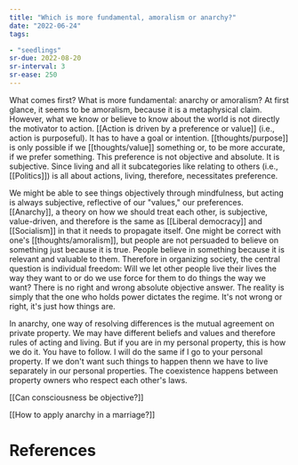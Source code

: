 ```yaml
---
title: "Which is more fundamental, amoralism or anarchy?"
date: "2022-06-24"
tags:

- "seedlings"
sr-due: 2022-08-20
sr-interval: 3
sr-ease: 250
---
```


What comes first? What is more fundamental: anarchy or amoralism? At first glance, it seems to be amoralism, because it is a metaphysical claim. However, what we know or believe to know about the world is not directly the motivator to action. [[Action is driven by a preference or value]] (i.e., action is purposeful). It has to have a goal or intention. [[thoughts/purpose]] is only possible if we [[thoughts/value]] something or, to be more accurate, if we prefer something. This preference is not objective and absolute. It is subjective. Since living and all it subcategories like relating to others (i.e., [[Politics]]) is all about actions, living, therefore, necessitates preference.

We might be able to see things objectively through mindfulness, but acting is always subjective, reflective of our "values," our preferences. [[Anarchy]], a theory on how we should treat each other, is subjective, value-driven, and therefore is the same as [[Liberal democracy]] and [[Socialism]] in that it needs to propagate itself. One might be correct with one's [[thoughts/amoralism]], but people are not persuaded to believe on something just because it is true. People believe in something because it is relevant and valuable to them. Therefore in organizing society, the central question is individual freedom: Will we let other people live their lives the way they want to or do we use force for them to do things the way we want? There is no right and wrong absolute objective answer. The reality is simply that the one who holds power dictates the regime. It's not wrong or right, it's just how things are.

In anarchy, one way of resolving differences is the mutual agreement on private property. We may have different beliefs and values and therefore rules of acting and living. But if you are in my personal property, this is how we do it. You have to follow. I will do the same if I go to your personal property. If we don't want such things to happen thenn we have to live separately in our personal properties. The coexistence happens between property owners who respect each other's laws.

[[Can consciousness be objective?]]

[[How to apply anarchy in a marriage?]]

# References
